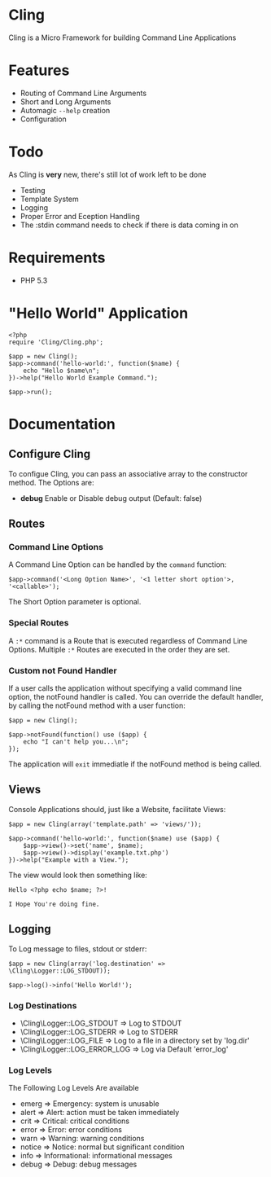 # Cling

Cling is a Micro Framework for building Command Line Applications

# Features

* Routing of Command Line Arguments
* Short and Long Arguments
* Automagic `--help` creation
* Configuration

# Todo

As Cling is **very** new, there's still lot of work left to be done

* Testing
* Template System
* Logging
* Proper Error and Eception Handling
* The :stdin command needs to check if there is data coming in on <STDIN>

# Requirements

* PHP 5.3

# "Hello World" Application

    <?php
    require 'Cling/Cling.php';

    $app = new Cling();
    $app->command('hello-world:', function($name) {
        echo "Hello $name\n";
    })->help("Hello World Example Command.");

    $app->run();


# Documentation

## Configure Cling

To configue Cling, you can pass an associative array to the constructor method. The Options are:

* **debug** Enable or Disable debug output (Default: false)

## Routes

### Command Line Options

A Command Line Option can be handled by the `command` function:

    $app->command('<Long Option Name>', '<1 letter short option'>, '<callable>');
    
The Short Option parameter is optional.

### Special Routes

A `:*` command is a Route that is executed regardless of Command Line Options. Multiple `:*` Routes are executed in the order they are set.

### Custom not Found Handler

If a user calls the application without specifying a valid command line option, the notFound handler is called.
You can override the default handler, by calling the notFound method with a user function:

    $app = new Cling();
    
    $app->notFound(function() use ($app) {
        echo "I can't help you...\n";
    });
    
The application will `exit` immediatle if the notFound method is being called.

## Views

Console Applications should, just like a Website, facilitate Views:

    $app = new Cling(array('template.path' => 'views/'));
    
    $app->command('hello-world:', function($name) use ($app) {
        $app->view()->set('name', $name);
        $app->view()->display('example.txt.php')
    })->help("Example with a View.");
    
The view would look then something like:
    
    Hello <?php echo $name; ?>!
    
    I Hope You're doing fine.

## Logging

To Log message to files, stdout or stderr:

    $app = new Cling(array('log.destination' => \Cling\Logger::LOG_STDOUT));
    
    $app->log()->info('Hello World!');
    
### Log Destinations

* \Cling\Logger::LOG_STDOUT    => Log to STDOUT
* \Cling\Logger::LOG_STDERR    => Log to STDERR
* \Cling\Logger::LOG_FILE      => Log to a file in a directory set by 'log.dir'
* \Cling\Logger::LOG_ERROR_LOG => Log via Default 'error_log'

### Log Levels

The Following Log Levels Are available

* emerg   => Emergency: system is unusable
* alert   => Alert: action must be taken immediately
* crit    => Critical: critical conditions
* error   => Error: error conditions
* warn    => Warning: warning conditions
* notice  => Notice: normal but significant condition
* info    => Informational: informational messages
* debug   => Debug: debug messages



